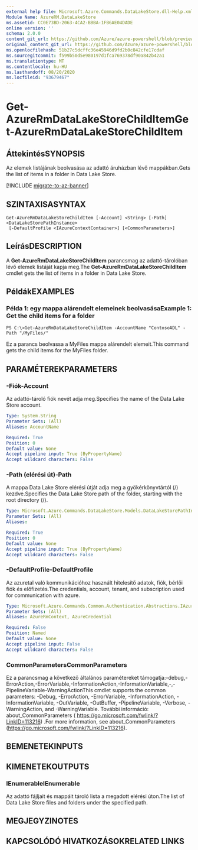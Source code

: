 ```yaml
---
external help file: Microsoft.Azure.Commands.DataLakeStore.dll-Help.xml
Module Name: AzureRM.DataLakeStore
ms.assetid: CC0E73BD-2063-4CA2-BBBA-1FB6AE04DADE
online version: ''
schema: 2.0.0
content_git_url: https://github.com/Azure/azure-powershell/blob/preview/src/ResourceManager/DataLakeStore/Commands.DataLakeStore/help/Get-AzureRmDataLakeStoreChildItem.md
original_content_git_url: https://github.com/Azure/azure-powershell/blob/preview/src/ResourceManager/DataLakeStore/Commands.DataLakeStore/help/Get-AzureRmDataLakeStoreChildItem.md
ms.openlocfilehash: 51b27c5dcffc36e45946d9fd2b0c842cfe17cdaf
ms.sourcegitcommit: f599b50d5e980197d1fca769378df90a842b42a1
ms.translationtype: MT
ms.contentlocale: hu-HU
ms.lasthandoff: 08/20/2020
ms.locfileid: "93679467"
---
```

# <span data-ttu-id="f499a-101">Get-AzureRmDataLakeStoreChildItem</span><span class="sxs-lookup"><span data-stu-id="f499a-101">Get-AzureRmDataLakeStoreChildItem</span></span>

## <span data-ttu-id="f499a-102">Áttekintés</span><span class="sxs-lookup"><span data-stu-id="f499a-102">SYNOPSIS</span></span>
<span data-ttu-id="f499a-103">Az elemek listájának beolvasása az adattó áruházban lévő mappákban.</span><span class="sxs-lookup"><span data-stu-id="f499a-103">Gets the list of items in a folder in Data Lake Store.</span></span>

[!INCLUDE [migrate-to-az-banner](../../includes/migrate-to-az-banner.md)]

## <span data-ttu-id="f499a-104">SZINTAXISA</span><span class="sxs-lookup"><span data-stu-id="f499a-104">SYNTAX</span></span>

```
Get-AzureRmDataLakeStoreChildItem [-Account] <String> [-Path] <DataLakeStorePathInstance>
 [-DefaultProfile <IAzureContextContainer>] [<CommonParameters>]
```

## <span data-ttu-id="f499a-105">Leírás</span><span class="sxs-lookup"><span data-stu-id="f499a-105">DESCRIPTION</span></span>
<span data-ttu-id="f499a-106">A **Get-AzureRmDataLakeStoreChildItem** parancsmag az adattó-tárolóban lévő elemek listáját kapja meg.</span><span class="sxs-lookup"><span data-stu-id="f499a-106">The **Get-AzureRmDataLakeStoreChildItem** cmdlet gets the list of items in a folder in Data Lake Store.</span></span>

## <span data-ttu-id="f499a-107">Példák</span><span class="sxs-lookup"><span data-stu-id="f499a-107">EXAMPLES</span></span>

### <span data-ttu-id="f499a-108">Példa 1: egy mappa alárendelt elemeinek beolvasása</span><span class="sxs-lookup"><span data-stu-id="f499a-108">Example 1: Get the child items for a folder</span></span>
```
PS C:\>Get-AzureRmDataLakeStoreChildItem -AccountName "ContosoADL" -Path "/MyFiles/"
```

<span data-ttu-id="f499a-109">Ez a parancs beolvassa a MyFiles mappa alárendelt elemeit.</span><span class="sxs-lookup"><span data-stu-id="f499a-109">This command gets the child items for the MyFiles folder.</span></span>

## <span data-ttu-id="f499a-110">PARAMÉTEREK</span><span class="sxs-lookup"><span data-stu-id="f499a-110">PARAMETERS</span></span>

### <span data-ttu-id="f499a-111">-Fiók</span><span class="sxs-lookup"><span data-stu-id="f499a-111">-Account</span></span>
<span data-ttu-id="f499a-112">Az adattó-tároló fiók nevét adja meg.</span><span class="sxs-lookup"><span data-stu-id="f499a-112">Specifies the name of the Data Lake Store account.</span></span>

```yaml
Type: System.String
Parameter Sets: (All)
Aliases: AccountName

Required: True
Position: 0
Default value: None
Accept pipeline input: True (ByPropertyName)
Accept wildcard characters: False
```

### <span data-ttu-id="f499a-113">-Path (elérési út)</span><span class="sxs-lookup"><span data-stu-id="f499a-113">-Path</span></span>
<span data-ttu-id="f499a-114">A mappa Data Lake Store elérési útját adja meg a gyökérkönyvtártól (/) kezdve.</span><span class="sxs-lookup"><span data-stu-id="f499a-114">Specifies the Data Lake Store path of the folder, starting with the root directory (/).</span></span>

```yaml
Type: Microsoft.Azure.Commands.DataLakeStore.Models.DataLakeStorePathInstance
Parameter Sets: (All)
Aliases: 

Required: True
Position: 0
Default value: None
Accept pipeline input: True (ByPropertyName)
Accept wildcard characters: False
```

### <span data-ttu-id="f499a-115">-DefaultProfile</span><span class="sxs-lookup"><span data-stu-id="f499a-115">-DefaultProfile</span></span>
<span data-ttu-id="f499a-116">Az azuretal való kommunikációhoz használt hitelesítő adatok, fiók, bérlői fiók és előfizetés.</span><span class="sxs-lookup"><span data-stu-id="f499a-116">The credentials, account, tenant, and subscription used for communication with azure.</span></span>

```yaml
Type: Microsoft.Azure.Commands.Common.Authentication.Abstractions.IAzureContextContainer
Parameter Sets: (All)
Aliases: AzureRmContext, AzureCredential

Required: False
Position: Named
Default value: None
Accept pipeline input: False
Accept wildcard characters: False
```

### <span data-ttu-id="f499a-117">CommonParameters</span><span class="sxs-lookup"><span data-stu-id="f499a-117">CommonParameters</span></span>
<span data-ttu-id="f499a-118">Ez a parancsmag a következő általános paramétereket támogatja:-debug,-ErrorAction,-ErrorVariable,-InformationAction,-InformationVariable,-,-PipelineVariable-WarningAction</span><span class="sxs-lookup"><span data-stu-id="f499a-118">This cmdlet supports the common parameters: -Debug, -ErrorAction, -ErrorVariable, -InformationAction, -InformationVariable, -OutVariable, -OutBuffer, -PipelineVariable, -Verbose, -WarningAction, and -WarningVariable.</span></span> <span data-ttu-id="f499a-119">További információ: about_CommonParameters ( https://go.microsoft.com/fwlink/?LinkID=113216) .</span><span class="sxs-lookup"><span data-stu-id="f499a-119">For more information, see about_CommonParameters (https://go.microsoft.com/fwlink/?LinkID=113216).</span></span>

## <span data-ttu-id="f499a-120">BEMENETEK</span><span class="sxs-lookup"><span data-stu-id="f499a-120">INPUTS</span></span>

## <span data-ttu-id="f499a-121">KIMENETEK</span><span class="sxs-lookup"><span data-stu-id="f499a-121">OUTPUTS</span></span>

### <span data-ttu-id="f499a-122">IEnumerable<DataLakeStoreItem></span><span class="sxs-lookup"><span data-stu-id="f499a-122">IEnumerable<DataLakeStoreItem></span></span>
<span data-ttu-id="f499a-123">Az adattó fájljait és mappáit tároló lista a megadott elérési úton.</span><span class="sxs-lookup"><span data-stu-id="f499a-123">The list of Data Lake Store files and folders under the specified path.</span></span>

## <span data-ttu-id="f499a-124">MEGJEGYZI</span><span class="sxs-lookup"><span data-stu-id="f499a-124">NOTES</span></span>

## <span data-ttu-id="f499a-125">KAPCSOLÓDÓ HIVATKOZÁSOK</span><span class="sxs-lookup"><span data-stu-id="f499a-125">RELATED LINKS</span></span>

